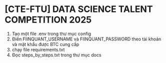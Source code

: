 # [CTE-FTU] DATA SCIENCE TALENT COMPETITION 2025
1. Tạo một file .env trong thư mục config
2. Điền FIINQUANT_USERNAME và FIINQUANT_PASSWORD theo tài khoản và mật khẩu được BTC cung cấp
3. chạy file requirements.txt
4. Đọc steps_by_steps.txt trong thư mục docs